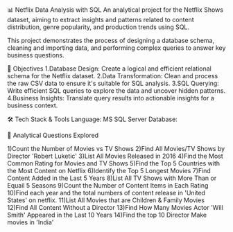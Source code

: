 📊 Netflix Data Analysis with SQL
An analytical project for the Netflix Shows dataset, aiming to extract insights and patterns related to content distribution, genre popularity, and production trends using SQL.

This project demonstrates the process of designing a database schema, cleaning and importing data, and performing complex queries to answer key business questions.

🎯 Objectives
1.Database Design: Create a logical and efficient relational schema for the Netflix dataset.
2.Data Transformation: Clean and process the raw CSV data to ensure it's suitable for SQL analysis.
3.SQL Querying: Write efficient SQL queries to explore the data and uncover hidden patterns.
4.Business Insights: Translate query results into actionable insights for a business context.

🛠️ Tech Stack & Tools
Language: MS SQL Server
Database:[](https://www.kaggle.com/datasets/shivamb/netflix-shows)

🧠 Analytical Questions Explored

1)Count the Number of Movies vs TV Shows
2)Find All Movies/TV Shows by Director 'Robert Luketic'
3)List All Movies Released in 2016
4)Find the Most Common Rating for Movies and TV Shows
5)Find the Top 5 Countries with the Most Content on Netflix
6)Identify the Top 5 Longest Movies
7)Find Content Added in the Last 5 Years
8)List All TV Shows with More Than or Equail 5 Seasons
9)Count the Number of Content Items in Each Rating
10)Find each year and the total numbers of content release in 'United States' on netflix.
11)List All Movies that are Children & Family Movies
12)Find All Content Without a Director
13)Find How Many Movies Actor 'Will Smith' Appeared in the Last 10 Years
14)Find the top 10 Director Make movies in 'India'
